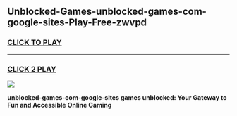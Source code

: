 
## Unblocked-Games-unblocked-games-com-google-sites-Play-Free-zwvpd
<h3>
<a href="https://premium76.site?title=unblocked-games-com-google-sites&ref=23A">CLICK TO PLAY</a></h3>
<hr>

<h3>
<a href="https://premium76.site?title=unblocked-games-com-google-sites&ref=23A">CLICK 2 PLAY</a>
  
</h3>

<a href="https://premium76.site?title=unblocked-games-com-google-sites&ref=23A"><img src="https://clearcache.store/games.png"></a>


**unblocked-games-com-google-sites games unblocked: Your Gateway to Fun and Accessible Online Gaming**
